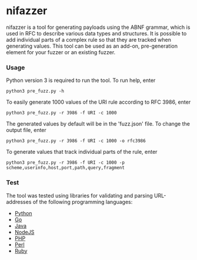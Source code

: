 # nifazzer
nifazzer is a tool for generating payloads using the ABNF grammar, which is used in RFC to describe various data types and structures. It is possible to add individual parts of a complex rule so that they are tracked when generating values. This tool can be used as an add-on, pre-generation element for your fuzzer or an existing fuzzer.

### Usage
Python version 3 is required to run the tool. To run help, enter
```
python3 pre_fuzz.py -h
```
To easily generate 1000 values of the URI rule according to RFC 3986, enter
```
python3 pre_fuzz.py -r 3986 -f URI -c 1000
```
The generated values by default will be in the 'fuzz.json' file. To change the output file, enter
```
python3 pre_fuzz.py -r 3986 -f URI -c 1000 -o rfc3986
```
To generate values that track individual parts of the rule, enter
```
python3 pre_fuzz.py -r 3986 -f URI -c 1000 -p scheme,userinfo,host,port,path,query,fragment
```

### Test
The tool was tested using libraries for validating and parsing URL-addresses of the following programming languages:
* [Python](test/)
* [Go](https://github.com/inechakhin/nifazzer-test-go)
* [Java](https://github.com/inechakhin/nifazzer-test-java)
* [NodeJS](https://github.com/inechakhin/nifazzer-test-nodejs)
* [PHP](https://github.com/inechakhin/nifazzer-test-php)
* [Perl](https://github.com/inechakhin/nifazzer-test-perl)
* [Ruby](https://github.com/inechakhin/nifazzer-test-ruby)